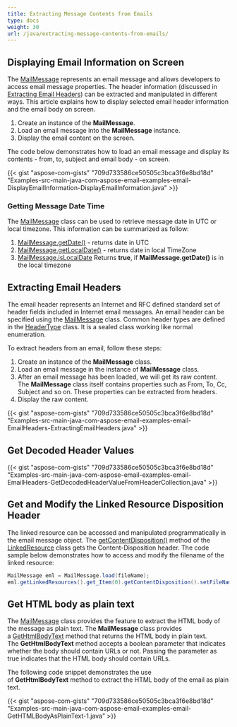 ```yaml
---
title: Extracting Message Contents from Emails
type: docs
weight: 30
url: /java/extracting-message-contents-from-emails/
---
```


## **Displaying Email Information on Screen**

The [MailMessage](https://reference.aspose.com/email/java/com.aspose.email/mailmessage/#getDate()) represents an email message and allows developers to access email message properties. The header information (discussed in [Extracting Email Headers](#extracting-email-headers)) can be extracted and manipulated in different ways. This article explains how to display selected email header information and the email body on screen.

1. Create an instance of the **MailMessage**.
2. Load an email message into the **MailMessage** instance.
3. Display the email content on the screen.

The code below demonstrates how to load an email message and display its contents - from, to, subject and email body - on screen.

{{< gist "aspose-com-gists" "709d733586ce50505c3bca3f6e8bd18d" "Examples-src-main-java-com-aspose-email-examples-email-DisplayEmailInformation-DisplayEmailInformation.java" >}}

### **Getting Message Date Time**

The [MailMessage](https://reference.aspose.com/email/java/com.aspose.email/mailmessage/) class can be used to retrieve message date in UTC or local timezone. This information can be summarized as follow:

1. [MailMessage.getDate()](https://reference.aspose.com/email/java/com.aspose.email/mailmessage/#getDate--) - returns date in UTC
1. [MailMessage.getLocalDate()](https://reference.aspose.com/email/java/com.aspose.email/mailmessage/#getLocalDate--) - returns date in local TimeZone
2. [MailMessage.isLocalDate](https://reference.aspose.com/email/java/com.aspose.email/mailmessage/#isLocalDate--) Returns **true**, if **MailMessage.getDate()** is in the local timezone

## **Extracting Email Headers**

The email header represents an Internet and RFC defined standard set of header fields included in Internet email messages. An email header can be specified using the [MailMessage](https://reference.aspose.com/email/java/com.aspose.email/mailmessage/) class. Common header types are defined in the [HeaderType](https://reference.aspose.com/email/java/com.aspose.email/headertype/) class. It is a sealed class working like normal enumeration.

To extract headers from an email, follow these steps:

1. Create an instance of the **MailMessage** class.
2. Load an email message in the instance of **MailMessage** class.
3. After an email message has been loaded, we will get its raw content. The **MailMessage** class itself contains properties such as From, To, Cc, Subject and so on. These properties can be extracted from headers.
4. Display the raw content.

{{< gist "aspose-com-gists" "709d733586ce50505c3bca3f6e8bd18d" "Examples-src-main-java-com-aspose-email-examples-email-EmailHeaders-ExtractingEmailHeaders.java" >}}

## **Get Decoded Header Values**

{{< gist "aspose-com-gists" "709d733586ce50505c3bca3f6e8bd18d" "Examples-src-main-java-com-aspose-email-examples-email-EmailHeaders-GetDecodedHeaderValueFromHeaderCollection.java" >}}

## **Get and Modify the Linked Resource Disposition Header**

The linked resource can be accessed and manipulated programmatically in the email message object. The [getContentDisposition()](https://reference.aspose.com/email/java/com.aspose.email/linkedresource/#getContentDisposition--) method of the [LinkedResource](https://reference.aspose.com/email/java/com.aspose.email/linkedresource/) class gets the Content-Disposition header. The code sample below demonstrates how to access and modify the filename of the linked resource:

```java
MailMessage eml = MailMessage.load(fileName);
eml.getLinkedResources().get_Item(0).getContentDisposition().setFileName("changed.png");
```
## **Get HTML body as plain text**

The [MailMessage](https://reference.aspose.com/email/java/com.aspose.email/mailmessage/) class provides the feature to extract the HTML body of the message as plain text. The **MailMessage** class provides a [GetHtmlBodyText](https://reference.aspose.com/email/java/com.aspose.email/mailmessage/#getHtmlBodyText-boolean-) method that returns the HTML body in plain text. The **GetHtmlBodyText** method accepts a boolean parameter that indicates whether the body should contain URLs or not. Passing the parameter as true indicates that the HTML body should contain URLs.

The following code snippet demonstrates the use of **GetHtmlBodyText** method to extract the HTML body of the email as plain text.

{{< gist "aspose-com-gists" "709d733586ce50505c3bca3f6e8bd18d" "Examples-src-main-java-com-aspose-email-examples-email-GetHTMLBodyAsPlainText-1.java" >}}
